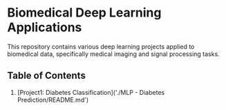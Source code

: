 # Biomedical Deep Learning Applications

This repository contains various deep learning projects applied to biomedical data, specifically medical imaging and signal processing tasks.

## Table of Contents

1. [Project1: Diabetes Classification]('./MLP - Diabetes Prediction/README.md')
